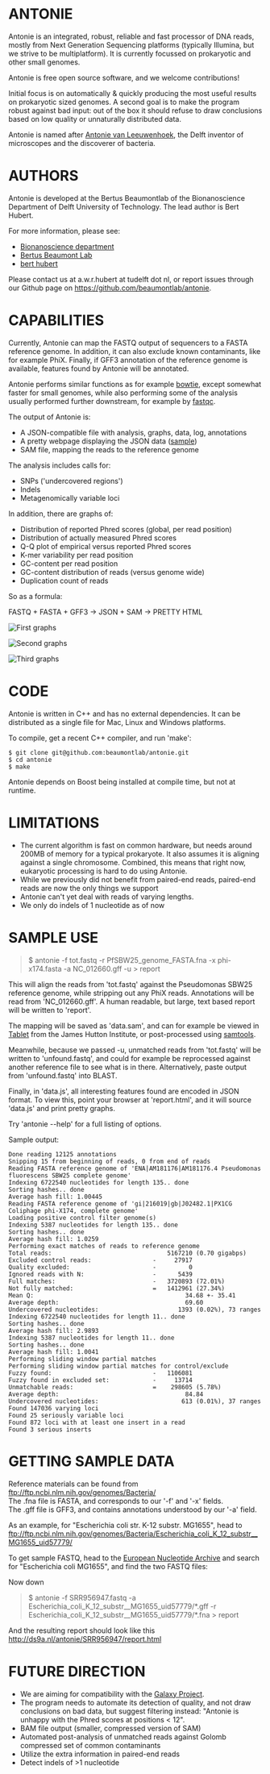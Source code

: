 ANTONIE
=======
Antonie is an integrated, robust, reliable and fast processor of DNA reads,
mostly from Next Generation Sequencing platforms (typically Illumina, but we
strive to be multiplatform).  It is currently focussed on prokaryotic and
other small genomes.

Antonie is free open source software, and we welcome contributions!

Initial focus is on automatically & quickly producing the most useful
results on prokaryotic sized genomes. A second goal is to make the program
robust against bad input: out of the box it should refuse to draw conclusions
based on low quality or unnaturally distributed data. 

Antonie is named after [Antonie van
Leeuwenhoek](http://en.wikipedia.org/wiki/Antonie_van_Leeuwenhoek), the
Delft inventor of microscopes and the discoverer of bacteria.

AUTHORS
=======
Antonie is developed at the Bertus Beaumontlab of the Bionanoscience
Department of Delft University of Technology.  The lead author is Bert
Hubert.

For more information, please see:

 * [Bionanoscience department](http://www.tnw.tudelft.nl/en/about-faculty/departments/bionanoscience/)
 * [Bertus Beaumont Lab](http://bertusbeaumontlab.tudelft.nl/)
 * [bert hubert](http://ds9a.nl/)

Please contact us at a.w.r.hubert at tudelft dot nl, or report issues
through our Github page on <https://github.com/beaumontlab/antonie>.

CAPABILITIES
============
Currently, Antonie can map the FASTQ output of sequencers to a FASTA
reference genome.  In addition, it can also exclude known contaminants, like
for example PhiX.  Finally, if GFF3 annotation of the reference genome is
available, features found by Antonie will be annotated.

Antonie performs similar functions as for example
[bowtie](http://bowtie-bio.sourceforge.net/index.shtml), except somewhat
faster for small genomes, while also performing some of the analysis usually
performed further downstream, for example by
[fastqc](http://www.bioinformatics.babraham.ac.uk/projects/fastqc/).

The output of Antonie is:

 * A JSON-compatible file with analysis, graphs, data, log, annotations
 * A pretty webpage displaying the JSON data ([sample](http://ds9a.nl/antonie/SRR956947/))
 * SAM file, mapping the reads to the reference genome

The analysis includes calls for:

 * SNPs ('undercovered regions')
 * Indels
 * Metagenomically variable loci

In addition, there are graphs of:

 * Distribution of reported Phred scores (global, per read position)
 * Distribution of actually measured Phred scores 
 * Q-Q plot of empirical versus reported Phred scores
 * K-mer variability per read position
 * GC-content per read position
 * GC-content distribution of reads (versus genome wide)
 * Duplication count of reads

So as a formula:

FASTQ + FASTA + GFF3 -> JSON + SAM -> PRETTY HTML

![First graphs](http://ds9a.nl/antonie/antonie1.png)

![Second graphs](http://ds9a.nl/antonie/antonie2.png)

![Third graphs](http://ds9a.nl/antonie/antonie3.png)

CODE
====
Antonie is written in C++ and has no external dependencies. It can be distributed as 
a single file for Mac, Linux and Windows platforms. 

To compile, get a recent C++ compiler, and run 'make':

	$ git clone git@github.com:beaumontlab/antonie.git
	$ cd antonie
	$ make

Antonie depends on Boost being installed at compile time, but not at runtime.

LIMITATIONS
===========

 * The current algorithm is fast on common hardware, but needs around 200MB of
   memory for a typical prokaryote.  It also assumes it is aligning against a
   single chromosome.  Combined, this means that right now, eukaryotic
   processing is hard to do using Antonie.
 * While we previously did not benefit from paired-end reads, paired-end reads 
   are now the only things we support
 * Antonie can't yet deal with reads of varying lengths.
 * We only do indels of 1 nucleotide as of now

SAMPLE USE
==========

> $ antonie -f tot.fastq -r PfSBW25\_genome\_FASTA.fna -x phi-x174.fasta -a NC_012660.gff -u > report

This will align the reads from 'tot.fastq' against the Pseudomonas SBW25
reference genome, while stripping out any PhiX reads. Annotations will be read from
'NC_012660.gff'. A human readable, but large, text based report will be written to 'report'.

The mapping will be saved as 'data.sam', and can for example be viewed in
[Tablet](http://bioinf.scri.ac.uk/tablet/) from the James Hutton Institute,
or post-processed using [samtools](http://samtools.sourceforge.net/).

Meanwhile, because we passed -u, unmatched reads from 'tot.fastq' will be
written to 'unfound.fastq', and could for example be reprocessed against
another reference file to see what is in there.  Alternatively, paste output
from 'unfound.fastq' into BLAST.

Finally, in 'data.js', all interesting features found are encoded in JSON format. To view this,
point your browser at 'report.html', and it will source 'data.js' and print pretty graphs.

Try 'antonie --help' for a full listing of options.

Sample output:

	Done reading 12125 annotations
	Snipping 15 from beginning of reads, 0 from end of reads
	Reading FASTA reference genome of 'ENA|AM181176|AM181176.4 Pseudomonas fluorescens SBW25 complete genome'
	Indexing 6722540 nucleotides for length 135.. done
	Sorting hashes.. done
	Average hash fill: 1.00445
	Reading FASTA reference genome of 'gi|216019|gb|J02482.1|PX1CG Coliphage phi-X174, complete genome'
	Loading positive control filter genome(s)
	Indexing 5387 nucleotides for length 135.. done
	Sorting hashes.. done
	Average hash fill: 1.0259
	Performing exact matches of reads to reference genome
	Total reads:                                5167210 (0.70 gigabps)
	Excluded control reads:                 -     27917
	Quality excluded:                       -         0
	Ignored reads with N:                   -      5439
	Full matches:                           -   3720893 (72.01%)
	Not fully matched:                      =   1412961 (27.34%)
	Mean Q:                                          34.68 +- 35.41
	Average depth:                                   69.60
	Undercovered nucleotides:                      1393 (0.02%), 73 ranges
	Indexing 6722540 nucleotides for length 11.. done
	Sorting hashes.. done
	Average hash fill: 2.9893
	Indexing 5387 nucleotides for length 11.. done
	Sorting hashes.. done
	Average hash fill: 1.0041
	Performing sliding window partial matches
	Performing sliding window partial matches for control/exclude
	Fuzzy found:                            -   1106081
	Fuzzy found in excluded set:            -     13714
	Unmatchable reads:                      =    298605 (5.78%)
	Average depth:                                   84.84
	Undercovered nucleotides:                       613 (0.01%), 37 ranges
	Found 147036 varying loci
	Found 25 seriously variable loci
	Found 872 loci with at least one insert in a read
	Found 3 serious inserts

GETTING SAMPLE DATA
===================
Reference materials can be found from <ftp://ftp.ncbi.nlm.nih.gov/genomes/Bacteria/>  
The .fna file is FASTA, and corresponds to our '-f' and '-x' fields.  
The .gff file is GFF3, and contains annotations understood by our '-a' field.

As an example, for "Escherichia coli str. K-12 substr. MG1655", head to
<ftp://ftp.ncbi.nlm.nih.gov/genomes/Bacteria/Escherichia_coli_K_12_substr__MG1655_uid57779/>

To get sample FASTQ, head to the [European Nucleotide
Archive](http://www.ebi.ac.uk/ena/) and search for "Escherichia coli MG1655", and find the two FASTQ files:



Now down

> $ antonie -f SRR956947.fastq -a Escherichia\_coli\_K\_12\_substr\_\_MG1655\_uid57779/\*.gff -r Escherichia\_coli\_K\_12\_substr\_\_MG1655\_uid57779/\*.fna > report

And the resulting report should look like this <http://ds9a.nl/antonie/SRR956947/report.html>

FUTURE DIRECTION
================

 * We are aiming for compatibility with the [Galaxy
   Project](http://galaxyproject.org/).
 * The program needs to automate its detection of quality, and not draw conclusions on bad data, but 
   suggest filtering instead: "Antonie is unhappy with the Phred scores at positions < 12".
 * BAM file output (smaller, compressed version of SAM)
 * Automated post-analysis of unmatched reads against Golomb compressed set of common contaminants
 * Utilize the extra information in paired-end reads
 * Detect indels of >1 nucleotide
